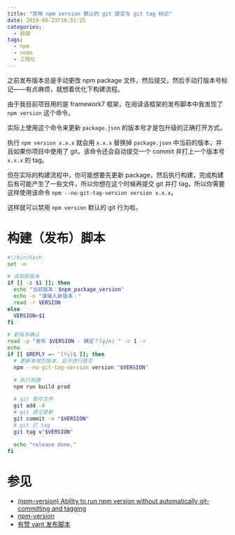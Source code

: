 ```yaml
---
title: "禁用 npm version 默认的 git 提交与 git tag 标记"
date: 2019-08-23T10:51:25
categories:
  - 前端
tags:
  - npm
  - node
  - 工程化
---
```


之前发布版本总是手动更改 npm package 文件，然后提交，然后手动打版本号标记——有点麻烦，就想着优化下构建流程。

由于我目前项目用的是 framework7 框架，在阅读该框架的发布脚本中我发现了 `npm version` 这个命令。

实际上使用这个命令来更新 `package.json` 的版本号才是包升级的正确打开方式。

执行 `npm version x.x.x` 就会用 `x.x.x` 替换掉 `package.json` 中当前的版本，并且如果你项目中使用了 git，该命令还会自动提交一个 commit 并打上一个版本号 `x.x.x` 的 tag。

但在实际的构建流程中，你可能想要先更新 package，然后执行构建，完成构建后有可能产生了一些文件，所以你想在这个时候再提交 git 并打 tag，所以你需要这样使用该命令 `npm --no-git-tag-version version x.x.x`。

这样就可以禁用 `npm version` 默认的 git 行为啦。

# 构建（发布）脚本

```bash
#!/bin/bash
set -e

# 读取新版本
if [[ -z $1 ]]; then
  echo "当前版本：$npm_package_version"
  echo -n "请输入新版本："
  read -r VERSION
else
  VERSION=$1
fi

# 新版本确认
read -p "发布 $VERSION - 确定？(y/n) " -n 1 -r
echo
if [[ $REPLY =~ ^[Yy]$ ]]; then  
  # 更新本地包版本，且不进行提交
  npm --no-git-tag-version version "$VERSION"

  # 执行构建
  npm run build prod

  # git 暂存文件
  git add -A
  # git 提交更新
  git commit -m "$VERSION"
  # git 打 tag
  git tag v"$VERSION"

  echo "release done."
fi
```

# 参见

- [(npm-version) Ability to run npm version without automatically git-committing and tagging](https://github.com/npm/npm/issues/7186)
- [npm-version](https://docs.npmjs.com/cli/version.html)
- [有赞 vant 发布脚本](https://github.com/youzan/vant/blob/dev/build/release.sh)